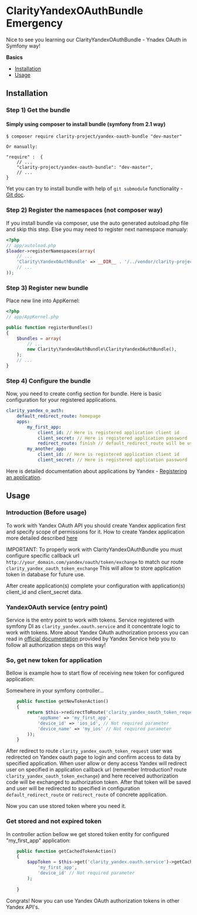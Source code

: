 ClarityYandexOAuthBundle Emergency
==========================

Nice to see you learning our ClarityYandexOAuthBundle - Ynadex OAuth in Symfony way!

**Basics**

* [Installation](#installation)
* [Usage](#usage)

<a name="installation"></a>

## Installation

### Step 1) Get the bundle

#### Simply using composer to install bundle (symfony from 2.1 way)

    $ composer require clarity-project/yandex-oauth-bundle "dev-master"
    
    Or manually:

    "require" :  {
        // ...
        "clarity-project/yandex-oauth-bundle": "dev-master",
        // ...
    }

Yet you can try to install bundle with help of `git submodule` functionality - [Git doc](http://git-scm.com/book/en/Git-Tools-Submodules#Starting-with-Submodules).

### Step 2) Register the namespaces (not composer way)

If you install bundle via composer, use the auto generated autoload.php file and skip this step.
Else you may need to register next namespace manualy:

``` php
<?php
// app/autoload.php
$loader->registerNamespaces(array(
    // ...
    'Clarity\YandexOAuthBundle' => __DIR__ . '/../vendor/clarity-project/yandex-o-auth-bundle/Clarity/ClarityYandexOAuthBundle',
    // ...
));
```

### Step 3) Register new bundle

Place new line into AppKernel:

``` php
<?php
// app/AppKernel.php

public function registerBundles()
{
    $bundles = array(
        // ...
        new Clarity\YandexOAuthBundle\ClarityYandexOAuthBundle(),
    );
    // ...
}
```

### Step 4) Configure the bundle

Now, you need to create config section for bundle.
Here is basic configuration for your registered applications.

``` yaml
clarity_yandex_o_auth:
    default_redirect_route: homepage
    apps:
        my_first_app:
            client_id: // Here is registered application client id
            client_secret: // Here is registered application password
            redirect_route: finish // default_redirect_route will be used if this parameter not specified
        my_another_app:
            client_id: // Here is registered application client id
            client_secret: // Here is registered application password
```

Here is detailed documentation about applications by Yandex - [Registering an application](https://tech.yandex.com/oauth/doc/dg/tasks/register-client-docpage/).

<a name="usage"></a>

## Usage

### Introduction (Before usage)

To work with Yandex OAuth API you should create Yandex application first and specify scope of permissions for it.
How to create Yandex application more detailed described [here](https://tech.yandex.com/oauth/doc/dg/tasks/register-client-docpage/)

IMPORTANT: To properly work with ClarityYandexOAuthBundle you must configure specific callback url `http://your_domain.com/yandex/oauth/token/exchange` to match our route `clarity_yandex_oauth_token_exchange`
This will allow to store application token in database for future use.

After create application(s) complete your configuration with application(s) client_id and client_secret data.

### YandexOAuth service (entry point)

Service is the entry point to work with tokens.
Service registered with symfony DI as `clarity_yandex.oauth.service` and it concentrate logic to work with tokens.
More about Yandex OAuth authorization process you can read in [official documentation](https://tech.yandex.com/oauth/doc/dg/concepts/about-docpage/) provided by Yandex
Service help you to follow all authorization steps on this way!

### So, get new token for application

Bellow is example how to start flow of receiving new token for configured application:
 
Somewhere in your symfony controller...
``` php
    public function getNewTokenAction()
    {
        return $this->redirectToRoute('clarity_yandex_oauth_token_request', array(
            'appName' => 'my_first_app',
            'device_id' => 'ios_id', // Not required parameter 
            'device_name' => 'my_ios' // Not required parameter
        ));
    }
```
After redirect to route `clarity_yandex_oauth_token_request` user was redirected on Yandex oauth page to login and confirm 
access to data by specified application. When user allow or deny access Yandex will redirect user on specified in application 
callback url (remember Introduction? route `clarity_yandex_oauth_token_exchange`) and here received authorization code will 
be exchanged to authorization token. After that token will be saved and user will be redirected to specified in configuration 
`default_redirect_route` or `redirect_route` of concrete application.

Now you can use stored token where you need it.

### Get stored and not expired token

In controller action bellow we get stored token entity for configured "my_first_app" application:
``` php
    public function getCachedTokenAction()
    {
        $appToken = $this->get('clarity_yandex.oauth.service')->getCachedToken(
            'my_first_app',
            'device_id' // Not required parameter
        );
        
    }
```

Congrats! Now you can use Yandex OAuth authorization tokens in other Yandex API's.
